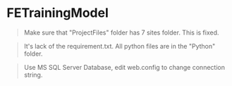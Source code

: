 # FETrainingModel

> Make sure that "ProjectFiles" folder has 7 sites folder. This is fixed.

> It's lack of the requirement.txt. All python files are in the "Python" folder.

> Use MS SQL Server Database, edit web.config to change connection string.

